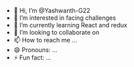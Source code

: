 - 👋 Hi, I’m @Yashwanth-G22
- 👀 I’m interested in facing challenges
- 🌱 I’m currently learning React and redux
- 💞️ I’m looking to collaborate on 
- 📫 How to reach me ...
- 😄 Pronouns: ...
- ⚡ Fun fact: ...

<!---
Yashwanth-G22/Yashwanth-G22 is a ✨ special ✨ repository because its `README.md` (this file) appears on your GitHub profile.
You can click the Preview link to take a look at your changes.
--->
